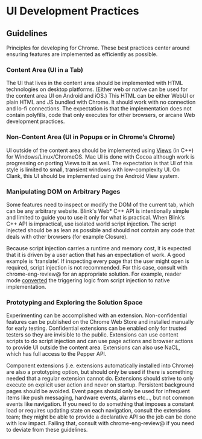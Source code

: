 # UI Development Practices

## Guidelines

Principles for developing for Chrome. These best practices center around ensuring features are implemented as efficiently as possible.

### Content Area (UI in a Tab)

The UI that lives in the content area should be implemented with HTML technologies on desktop platforms. (Either web or native can be used for the content area UI on Android and iOS.) This HTML can be either WebUI or plain HTML and JS bundled with Chrome. It should work with no connection and lo-fi connections. The expectation is that the implementation does not contain polyfills, code that only executes for other browsers, or arcane Web development practices.

### Non-Content Area (UI in Popups or in Chrome’s Chrome)

UI outside of the content area should be implemented using [Views](https://code.google.com/p/chromium/codesearch#chromium/src/ui/views/) (in C++) for Windows/Linux/ChromeOS. Mac UI is done with Cocoa although work is progressing on porting Views to it as well. The expectation is that UI of this style is limited to small, transient windows with low-complexity UI. On Clank, this UI should be implemented using the Android View system.

### Manipulating DOM on Arbitrary Pages

Some features need to inspect or modify the DOM of the current tab, which can be any arbitrary website. Blink's Web* C++ API is intentionally simple and limited to guide you to use it only for what is practical. When Blink’s  C++ API is impractical, use isolated world script injection. The script injected should be as lean as possible and should not contain any code that deals with other browsers (for example Closure).

Because script injection carries a runtime and memory cost, it is expected that it is driven by a user action that has an expectation of work. A good example is ‘translate’. If inspecting every page that the user might open is required, script injection is not recommended. For this case, consult with chrome-eng-review@ for an appropriate solution. For example, reader mode [converted](https://crbug.com/509869) the triggering logic from script injection to native implementation.

### Prototyping and Exploring the Solution Space

Experimenting can be accomplished with an extension. Non-confidential features can be published on the Chrome Web Store and installed manually for early testing. Confidential extensions can be enabled only for trusted testers so they are invisible to the public. Extensions can use content scripts to do script injection and can use page actions and browser actions to provide UI outside the content area. Extensions can also use NaCL, which has full access to the Pepper API.

Component extensions (i.e. extensions automatically installed into Chrome) are also a prototyping option, but should only be used if there is something needed that a regular extension cannot do. Extensions should strive to only execute on explicit user action and never on startup. Persistent background pages should be avoided. Event pages should only be used for infrequent items like push messaging, hardware events, alarms etc…, but not common events like navigation. If you need to do something that imposes a constant load or requires updating state on each navigation, consult the extensions team; they might be able to provide a declarative API so the job can be done with low impact. Failing that, consult with chrome-eng-review@ if you need to deviate from these guidelines.